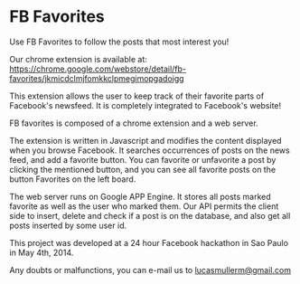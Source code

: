 # FB Favorites

Use FB Favorites to follow the posts that most interest you!

Our chrome extension is available at: https://chrome.google.com/webstore/detail/fb-favorites/jkmicdclmjfomkkclpmegimopgadoigg

This extension allows the user to keep track of their favorite parts of Facebook's newsfeed.
It is completely integrated to Facebook's website!

FB favorites is composed of a chrome extension and a web server.

The extension is written in Javascript and modifies the content displayed when you browse Facebook. It searches occurrences of posts on the news feed, and add a favorite button. You can favorite or unfavorite a post by clicking the mentioned button, and you can see all favorite posts on the button Favorites on the left board.

The web server runs on Google APP Engine. It stores all posts marked favorite as well as the user who marked them.
Our API permits the client side to insert, delete and check if a post is on the database, and also get all posts inserted by some user id.


This project was developed at a 24 hour Facebook hackathon in Sao Paulo in May 4th, 2014.

Any doubts or malfunctions, you can e-mail us to lucasmullerm@gmail.com
